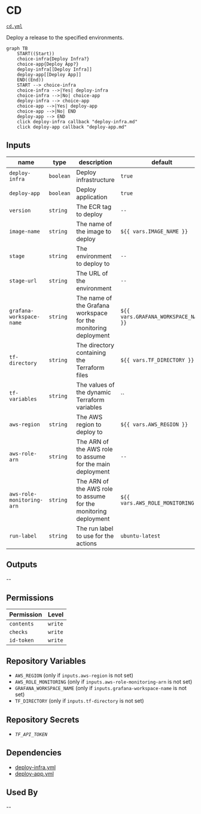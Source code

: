 # CD

[`cd.yml`](../.github/workflows/cd.yml)

Deploy a release to the specified environments.

```mermaid
graph TB
    START((Start))
    choice-infra{Deploy Infra?}
    choice-app{Deploy App?}
    deploy-infra[[Deploy Infra]]
    deploy-app[[Deploy App]]
    END((End))
    START --> choice-infra
    choice-infra -->|Yes| deploy-infra
    choice-infra -->|No| choice-app
    deploy-infra --> choice-app
    choice-app -->|Yes| deploy-app
    choice-app -->|No| END
    deploy-app --> END
    click deploy-infra callback "deploy-infra.md"
    click deploy-app callback "deploy-app.md"
```

## Inputs

| name                      | type      | description                                                     | default                              |
|---------------------------|-----------|-----------------------------------------------------------------|--------------------------------------|
| `deploy-infra`            | `boolean` | Deploy infrastructure                                           | `true`                               |
| `deploy-app`              | `boolean` | Deploy application                                              | `true`                               |
| `version`                 | `string`  | The ECR tag to deploy                                           | `--`                                 |
| `image-name`              | `string`  | The name of the image to deploy                                 | `${{ vars.IMAGE_NAME }}`             |
| `stage`                   | `string`  | The environment to deploy to                                    | `--`                                 |
| `stage-url`               | `string`  | The URL of the environment                                      | `--`                                 |
| `grafana-workspace-name`  | `string`  | The name of the Grafana workspace for the monitoring deployment | `${{ vars.GRAFANA_WORKSPACE_NAME }}` |
| `tf-directory`            | `string`  | The directory containing the Terraform files                    | `${{ vars.TF_DIRECTORY }}`           |
| `tf-variables`            | `string`  | The values of the dynamic Terraform variables                   | ``                                   |
| `aws-region`              | `string`  | The AWS region to deploy to                                     | `${{ vars.AWS_REGION }}`             |
| `aws-role-arn`            | `string`  | The ARN of the AWS role to assume for the main deployment       | `--`                                 |
| `aws-role-monitoring-arn` | `string`  | The ARN of the AWS role to assume for the monitoring deployment | `${{ vars.AWS_ROLE_MONITORING }}`    |
| `run-label`               | `string`  | The run label to use for the actions                            | `ubuntu-latest`              |

## Outputs

--

## Permissions

| Permission | Level   |
|------------|---------|
| `contents` | `write` |
| `checks`   | `write` |
| `id-token` | `write` |

## Repository Variables

- `AWS_REGION` (only if `inputs.aws-region` is not set)
- `AWS_ROLE_MONITORING` (only if `inputs.aws-role-monitoring-arn` is not set)
- `GRAFANA_WORKSPACE_NAME` (only if `inputs.grafana-workspace-name` is not set)
- `TF_DIRECTORY` (only if `inputs.tf-directory` is not set)

## Repository Secrets

- _`TF_API_TOKEN`_

## Dependencies

- [deploy-infra.yml](deploy-infra.md)
- [deploy-app.yml](deploy-app.md)

## Used By

--

